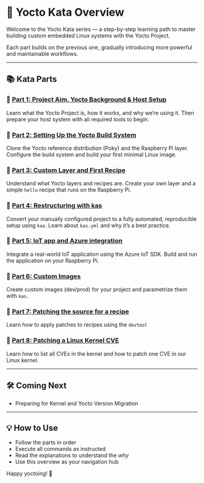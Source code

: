 # 🧠 Yocto Kata Overview

Welcome to the Yocto Kata series — a step-by-step learning path to master building custom embedded Linux systems with the Yocto Project.

Each part builds on the previous one, gradually introducing more powerful and maintainable workflows.

---

## 📚 Kata Parts

### 🔹 [Part 1: Project Aim, Yocto Background & Host Setup](kata_part_1.md)
Learn what the Yocto Project is, how it works, and why we’re using it. Then prepare your host system with all required tools to begin.

### 🔹 [Part 2: Setting Up the Yocto Build System](kata_part_2.md)
Clone the Yocto reference distribution (Poky) and the Raspberry Pi layer. Configure the build system and build your first minimal Linux image.

### 🔹 [Part 3: Custom Layer and First Recipe](kata_part_3.md)
Understand what Yocto layers and recipes are. Create your own layer and a simple `hello` recipe that runs on the Raspberry Pi.

### 🔹 [Part 4: Restructuring with kas](kata_part_4.md)
Convert your manually configured project to a fully automated, reproducible setup using `kas`. Learn about `kas.yml` and why it’s a best practice.

### 🔹 [Part 5: IoT app and Azure integration](kata_part_5.md)
Integrate a real-world IoT application using the Azure IoT SDK. Build and run the application on your Raspberry Pi.

### 🔹 [Part 6: Custom Images](kata_part_6.md)
Create custom images (dev/prod) for your project and parametrize them with `kas`.

### 🔹 [Part 7: Patching the source for a recipe](kata_part_7.md)
Learn how to apply patches to recipes using the `devtool`

### 🔹 [Part 8: Patching a Linux Kernel CVE](kata_part_8.md)
Learn how to list all CVEs in the kernel and how to patch one CVE in our Linux kernel.

---

## 🛠️ Coming Next

- Preparing for Kernel and Yocto Version Migration

---

## 💡 How to Use

- Follow the parts in order
- Execute all commands as instructed
- Read the explanations to understand the *why*
- Use this overview as your navigation hub

Happy yoctoing! 🎉